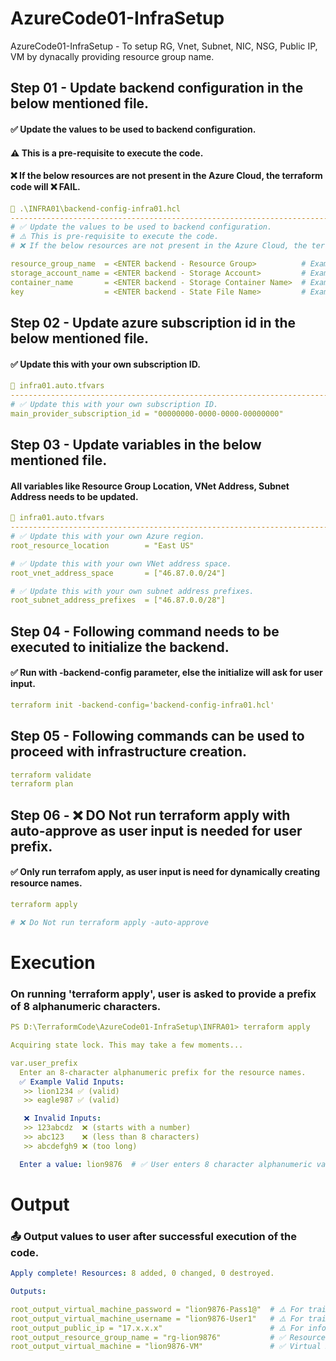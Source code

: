 # AzureCode01-InfraSetup
AzureCode01-InfraSetup - To setup RG, Vnet, Subnet, NIC, NSG, Public IP, VM by dynacally providing resource group name.

## Step 01 - Update backend configuration in the below mentioned file.
#### ✅ Update the values to be used to backend configuration.
#### ⚠️ This is a pre-requisite to execute the code.
#### ❌ If the below resources are not present in the Azure Cloud, the terraform code will ❌ FAIL.
````yaml
📝 .\INFRA01\backend-config-infra01.hcl
---------------------------------------------------------------------------------------------------
# ✅ Update the values to be used to backend configuration.
# ⚠️ This is pre-requisite to execute the code.
# ❌ If the below resources are not present in the Azure Cloud, the terraform code will ❌ FAIL.

resource_group_name  = <ENTER backend - Resource Group>          # Example: "rg-backend"
storage_account_name = <ENTER backend - Storage Account>         # Example: "storageaccount"
container_name       = <ENTER backend - Storage Container Name>  # Example: "storagecontainer"
key                  = <ENTER backend - State File Name>         # Example: "a.terraform.tfstate"
````

## Step 02 - Update azure subscription id in the below mentioned file.
#### ✅ Update this with your own subscription ID.
````yaml
📝 infra01.auto.tfvars
---------------------------------------------------------------------------------------------------
# ✅ Update this with your own subscription ID.
main_provider_subscription_id = "00000000-0000-0000-00000000"
````

## Step 03 - Update variables in the below mentioned file.
#### All variables like Resource Group Location, VNet Address, Subnet Address needs to be updated.
````yaml
📝 infra01.auto.tfvars
---------------------------------------------------------------------------------------------------
# ✅ Update this with your own Azure region.
root_resource_location        = "East US"

# ✅ Update this with your own VNet address space.
root_vnet_address_space       = ["46.87.0.0/24"]

# ✅ Update this with your own subnet address prefixes.
root_subnet_address_prefixes  = ["46.87.0.0/28"]
````

## Step 04 - Following command needs to be executed to initialize the backend.
#### ✅ Run with -backend-config parameter, else the initialize will ask for user input.
````yaml
terraform init -backend-config='backend-config-infra01.hcl'
````

## Step 05 - Following commands can be used to proceed with infrastructure creation.
````yaml
terraform validate
terraform plan
````

## Step 06 - ❌ DO Not run terraform apply with auto-approve as user input is needed for user prefix.
#### ✅ Only run terrafom apply, as user input is need for dynamically creating resource names.
````yaml
terraform apply

# ❌ Do Not run terraform apply -auto-approve
````


# Execution
### On running 'terraform apply', user is asked to provide a prefix of 8 alphanumeric characters.
````yaml
PS D:\TerraformCode\AzureCode01-InfraSetup\INFRA01> terraform apply

Acquiring state lock. This may take a few moments...

var.user_prefix
  Enter an 8-character alphanumeric prefix for the resource names.
  ✅ Example Valid Inputs:
   >> lion1234 ✅ (valid)
   >> eagle987 ✅ (valid)

   ❌ Invalid Inputs:
   >> 123abcdz  ❌ (starts with a number)
   >> abc123    ❌ (less than 8 characters)
   >> abcdefgh9 ❌ (too long)

  Enter a value: lion9876  # ✅ User enters 8 character alphanumeric value
````

# Output
### 📤 Output values to user after successful execution of the code.
````yaml
Apply complete! Resources: 8 added, 0 changed, 0 destroyed.

Outputs:

root_output_virtual_machine_password = "lion9876-Pass1@"  # ⚠️ For training purpose only.   #	❌ Not recommended to use a hardcoded password in production. 🔐
root_output_virtual_machine_username = "lion9876-User1"   # ⚠️ For training purpose only.   #	❌ Not recommended to use a hardcoded username in production. 🔐
root_output_public_ip = "17.x.x.x"                        # ⚠️ For information purpose only.
root_output_resource_group_name = "rg-lion9876"           # ✅ Resource group created with 'rg-' as prefix and user input as suffix.
root_output_virtual_machine = "lion9876-VM"               # ✅ Virtual Machine user input as prefix and '-VM' as suffix.
````

